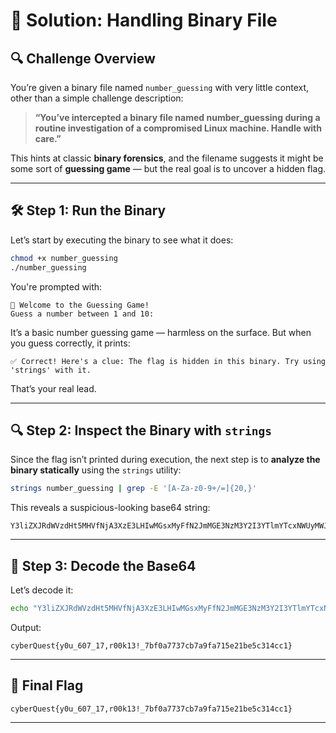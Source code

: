 # 🧠 Solution: **Handling Binary File**

## 🔍 Challenge Overview

You’re given a binary file named `number_guessing` with very little context, other than a simple challenge description:

> **“You’ve intercepted a binary file named number\_guessing during a routine investigation of a compromised Linux machine. Handle with care.”**

This hints at classic **binary forensics**, and the filename suggests it might be some sort of **guessing game** — but the real goal is to uncover a hidden flag.

---

## 🛠️ Step 1: Run the Binary

Let’s start by executing the binary to see what it does:

```bash
chmod +x number_guessing
./number_guessing
```

You're prompted with:

```
🔐 Welcome to the Guessing Game!
Guess a number between 1 and 10:
```

It’s a basic number guessing game — harmless on the surface. But when you guess correctly, it prints:

```
✅ Correct! Here's a clue: The flag is hidden in this binary. Try using 'strings' with it.
```

That’s your real lead.

---

## 🔍 Step 2: Inspect the Binary with `strings`

Since the flag isn’t printed during execution, the next step is to **analyze the binary statically** using the `strings` utility:

```bash
strings number_guessing | grep -E '[A-Za-z0-9+/=]{20,}'
```

This reveals a suspicious-looking base64 string:

```
Y3liZXJRdWVzdHt5MHVfNjA3XzE3LHIwMGsxMyFfN2JmMGE3NzM3Y2I3YTlmYTcxNWUyMWJlNWMzMTRjYzF9
```

---

## 🔐 Step 3: Decode the Base64

Let’s decode it:

```bash
echo "Y3liZXJRdWVzdHt5MHVfNjA3XzE3LHIwMGsxMyFfN2JmMGE3NzM3Y2I3YTlmYTcxNWUyMWJlNWMzMTRjYzF9" | base64 -d
```

Output:

```
cyberQuest{y0u_607_17,r00k13!_7bf0a7737cb7a9fa715e21be5c314cc1}
```

---

## 🏁 Final Flag

```
cyberQuest{y0u_607_17,r00k13!_7bf0a7737cb7a9fa715e21be5c314cc1}
```

---